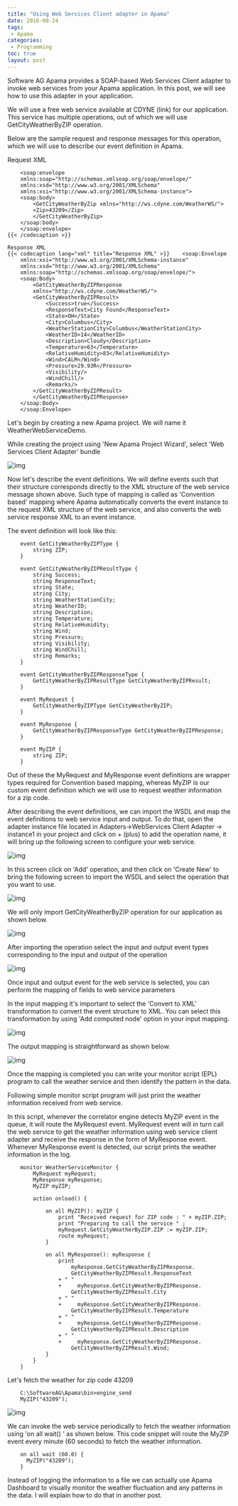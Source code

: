 ```yaml
---
title: "Using Web Services Client adapter in Apama"
date: 2016-08-24
tags:
 - Apama
categories:
 - Programming 
toc: true
layout: post
---
```

Software AG Apama provides a SOAP-based Web Services Client adapter to invoke web services from your Apama application. In this post, we will see how to use this adapter in your application.

We will use a free web service available at  CDYNE (link) for our application. This service has multiple operations, out of which we will use GetCityWeatherByZIP operation.

Below are the sample request and response messages for this operation, which we will use to describe our event definition in Apama.

Request XML
```
    <soap:envelope 
    xmlns:soap="http://schemas.xmlsoap.org/soap/envelope/" 
    xmlns:xsd="http://www.w3.org/2001/XMLSchema" 
    xmlns:xsi="http://www.w3.org/2001/XMLSchema-instance">
    <soap:body>
        <GetCityWeatherByZip xmlns="http://ws.cdyne.com/WeatherWS/">
        <Zip>43209</Zip>
        </GetCityWeatherByZip>
    </soap:body>
    </soap:envelope>
{{< /codecaption >}}

Response XML
{{< codecaption lang="xml" title="Response XML" >}}    <soap:Envelope 
    xmlns:xsi="http://www.w3.org/2001/XMLSchema-instance" 
    xmlns:xsd="http://www.w3.org/2001/XMLSchema" 
    xmlns:soap="http://schemas.xmlsoap.org/soap/envelope/">
    <soap:Body>
        <GetCityWeatherByZIPResponse 
        xmlns="http://ws.cdyne.com/WeatherWS/">
        <GetCityWeatherByZIPResult>
            <Success>true</Success>
            <ResponseText>City Found</ResponseText>
            <State>OH</State>
            <City>Columbus</City>
            <WeatherStationCity>Columbus</WeatherStationCity>
            <WeatherID>14</WeatherID>
            <Description>Cloudy</Description>
            <Temperature>63</Temperature>
            <RelativeHumidity>83</RelativeHumidity>
            <Wind>CALM</Wind>
            <Pressure>29.93R</Pressure>
            <Visibility/>
            <WindChill/>
            <Remarks/>
        </GetCityWeatherByZIPResult>
        </GetCityWeatherByZIPResponse>
    </soap:Body>
    </soap:Envelope>

```

Let's begin by creating a new Apama project. We will name it WeatherWebServiceDemo.

While creating the project using 'New Apama Project Wizard', select 'Web Services Client Adapter' bundle

![img](/img/2016/ApamaWS_1.PNG)



Now let's describe the event definitions. We will define events such that their structure corresponds directly to the XML structure of the web service message shown above. Such type of mapping is called as 'Convention based' mapping where Apama automatically converts the event instance to the request XML structure of the web service, and also converts the web service response XML to an event instance.

The event definition will look like this:

```
    event GetCityWeatherByZIPType {
        string ZIP;
    }

    event GetCityWeatherByZIPResultType {
        string Success;
        string ResponseText;
        string State;
        string City;
        string WeatherStationCity;
        string WeatherID;
        string Description;
        string Temperature;
        string RelativeHumidity;
        string Wind;
        string Pressure;
        string Visibility;
        string WindChill;
        string Remarks;
    }

    event GetCityWeatherByZIPResponseType {
        GetCityWeatherByZIPResultType GetCityWeatherByZIPResult;
    }

    event MyRequest {
        GetCityWeatherByZIPType GetCityWeatherByZIP;
    }

    event MyResponse {
        GetCityWeatherByZIPResponseType GetCityWeatherByZIPResponse;
    }

    event MyZIP {
        string ZIP;
    }

```

Out of these the MyRequest and MyResponse event definitions are wrapper types required for Convention based mapping, whereas MyZIP is our custom event definition which we will use to request weather information for a zip code.

After describing the event definitions, we can import the WSDL and map the event definitions to web service input and output. To do that, open the adapter instance file located in Adapters->WebServices Client Adapter -> instance1 in your project and click on + (plus) to add the operation name, it will bring up the following screen to configure your web service.   

![img](/img/2016/ApamaWS_1_Import.PNG)


In this screen click on 'Add' operation, and then click on 'Create New' to bring the following screen to import the WSDL and select the operation that you want to use. 

![img](/img/2016/ApamaWS_2_Import.PNG)

We will only import GetCityWeatherByZIP operation for our application as shown below. 

![img](/img/2016/ApamaWS_3_Import.PNG)


After importing the operation select the input and output event types corresponding to the input and output of the operation

![img](/img/2016/ApamaWS_4_Import.PNG)

Once input and output event for the web service is selected, you can perform the mapping of fields to web service parameters

In the input mapping it's important to select the 'Convert to XML' transformation to convert the event structure to XML. You can select this transformation by using 'Add computed node' option in your input mapping. 

![img](/img/2016/ApamaWS_input_mapping.PNG)

The output mapping is straightforward as shown below.

![img](/img/2016/ApamaWS_output_mapping.PNG)

Once the mapping is completed you can write your monitor script (EPL) program to call the weather service and then identify the pattern in the data.

Following simple monitor script program will just print the weather information received from web service.

In this script, whenever the correlator engine detects MyZIP event in the queue, it will route the MyRequest event. MyRequest event will in turn call the web service to get the weather information using web service client adapter and receive the response in the form of MyResponse event. Whenever MyResponse event is detected, our script prints the weather information in the log.

```
    monitor WeatherServiceMonitor {
        MyRequest myRequest;
        MyResponse myResponse;
        MyZIP myZIP;

        action onload() {

            on all MyZIP(): myZIP {
                print "Received request for ZIP code : " + myZIP.ZIP;
                print "Preparing to call the service " ;
                myRequest.GetCityWeatherByZIP.ZIP := myZIP.ZIP;
                route myRequest;            
            }

            on all MyResponse(): myResponse {
                print 
                    myResponse.GetCityWeatherByZIPResponse.
                    GetCityWeatherByZIPResult.ResponseText 
                + " " 
                +     myResponse.GetCityWeatherByZIPResponse.
                    GetCityWeatherByZIPResult.City
                + " " 
                +     myResponse.GetCityWeatherByZIPResponse.
                    GetCityWeatherByZIPResult.Temperature
                + " " 
                +     myResponse.GetCityWeatherByZIPResponse.
                    GetCityWeatherByZIPResult.Description
                + " " 
                +     myResponse.GetCityWeatherByZIPResponse.
                    GetCityWeatherByZIPResult.Wind; 
            }
        }
    }

```

 Let's fetch the weather for zip code 43209
```
    C:\SoftwareAG\Apama\bin>engine_send
    MyZIP("43209");
```

![img](/img/2016/ApamaWS_result.PNG)


We can invoke the web service periodically to fetch the weather information using 'on all wait() ' as shown below. This code snippet will route the MyZIP event every minute (60 seconds) to fetch the weather information.

```
    on all wait (60.0) {
      MyZIP("43209"); 
    }
```

Instead of logging the information to a file we can actually use Apama Dashboard to visually monitor the weather fluctuation and any patterns in the data. I will explain how to do that in another post.
